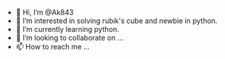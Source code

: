 - 👋 Hi, I’m @Ak843
- 👀 I’m interested in solving rubik's cube and newbie in python.
- 🌱 I’m currently learning python.
- 💞️ I’m looking to collaborate on ...
- 📫 How to reach me ...

<!---
Ak843/Ak843 is a ✨ special ✨ repository because its `README.md` (this file) appears on your GitHub profile.
You can click the Preview link to take a look at your changes.
--->
